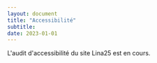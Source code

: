 ```yaml
---
layout: document
title: "Accessibilité"
subtitle: 
date: 2023-01-01
---
```


L'audit d'accessibilité du site Lina25 est en cours.